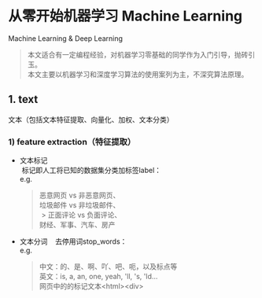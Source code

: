 # 从零开始机器学习 Machine Learning
Machine Learning &amp; Deep Learning  
> 本文适合有一定编程经验，对机器学习零基础的同学作为入门引导，抛砖引玉。  
> 本文主要以机器学习和深度学习算法的使用案列为主，不深究算法原理。

## 1. text
文本（包括文本特征提取、向量化、加权、文本分类）
### 1) feature extraction（特征提取）
- 文本标记  
  标记即人工将已知的数据集分类加标签label：  
  e.g.  
  > 恶意网页 vs 非恶意网页、  
  > 垃圾邮件 vs 非垃圾邮件、  
  > 正面评论 vs 负面评论、  
  > 财经、军事、汽车、房产  
- 文本分词  
  去停用词stop_words：  
  e.g.     
  > 中文：的、是、啊、吖、吧、呃，以及标点等  
  > 英文：is, a, an, one, yeah, 'll, 's, 'ld...  
  > 网页中的的标记文本\<html\>\<div\><script>等  
  
### 2) vectorizer & tf-idf weighting（向量化 & 加权）
特征向量化、基于tf-idf的加权向量化算法：  
使用空间向量模型，把提取出来的特征转化为空间向量，并给不同的特征赋以不同的权重。  
  
### 3) classification（分类）
文本分类算法：  
利用转换好的带有分类标记的空间向量，对特定的数据函数模型进行训练(逐步调优函数的参数)，  
然后用训练出来的分类模型对未知数据集进行分类。  
（目前的所使用的数据集训练出来的模型，分类准确率可以达到80%左右）  
- Logistic Regression（逻辑回归分类算法）
- Naive Bayes（朴素贝叶斯分类算法）

